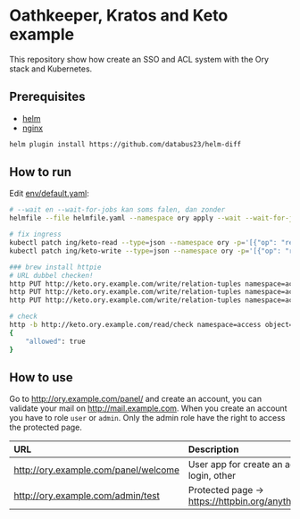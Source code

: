# Oathkeeper, Kratos and Keto example

This repository show how create an SSO and ACL system with the Ory stack and Kubernetes.

## Prerequisites

- [helm](https://helm.sh/docs/intro/install/)
- [nginx](https://kubernetes.github.io/ingress-nginx/deploy/#quick-start)

```bash
helm plugin install https://github.com/databus23/helm-diff
```

## How to run

Edit [env/default.yaml](env/default.yaml):

```bash
# --wait en --wait-for-jobs kan soms falen, dan zonder
helmfile --file helmfile.yaml --namespace ory apply --wait --wait-for-jobs

# fix ingress 
kubectl patch ing/keto-read --type=json --namespace ory -p='[{"op": "replace", "path": "/spec/rules/0/http/paths/0/backend/service/name", "value":"keto-read"}]'
kubectl patch ing/keto-write --type=json --namespace ory -p='[{"op": "replace", "path": "/spec/rules/0/http/paths/0/backend/service/name", "value":"keto-write"}]'

### brew install httpie
# URL dubbel checken!
http PUT http://keto.ory.example.com/write/relation-tuples namespace=access object=administration relation=access subject_id=admin
http PUT http://keto.ory.example.com/write/relation-tuples namespace=access object=application relation=access subject_id=admin
http PUT http://keto.ory.example.com/write/relation-tuples namespace=access object=application relation=access subject_id=user

# check
http -b http://keto.ory.example.com/read/check namespace=access object=administration relation=access subject_id=admin
{
    "allowed": true
}
```

## How to use

Go to http://ory.example.com/panel/ and create an account, you can validate your mail on http://mail.example.com. When you create an account you have to role `user` or `admin`. Only the admin role have the right to access the protected page.

| URL | Description |
| :--- | :--- |
| http://ory.example.com/panel/welcome | User app for create an account, login, other |
| http://ory.example.com/admin/test | Protected page -> https://httpbin.org/anything/test |

